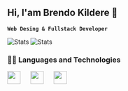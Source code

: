 ## Hi, I'am Brendo Kildere 👋
**`Web Desing & Fullstack Developer`**

![Stats](http://github-profile-summary-cards.vercel.app/api/cards/stats?username=BrendoKildereSilva&theme=2077)
![Stats](http://github-profile-summary-cards.vercel.app/api/cards/most-commit-language?username=BrendoKildereSilva&theme=2077&exclude=SCSS,CSS)


### 👨‍💻 Languages ​​and Technologies



  <img 
    align="left"
    width="30px"
    style="padding-right: 20px;" 
    src="https://cdn.jsdelivr.net/gh/devicons/devicon@latest/icons/vuejs/vuejs-original.svg"
  />
  <img 
    align="left"
    width="30px"
    style="padding-right: 20px;" 
    src="https://cdn.jsdelivr.net/gh/devicons/devicon@latest/icons/php/php-original.svg" 
  />

  <img
    align="left"
    width="30px"
    style="padding-right: 20px;" 
    src="https://cdn.jsdelivr.net/gh/devicons/devicon@latest/icons/mysql/mysql-original-wordmark.svg" 
  />

          


          
          



